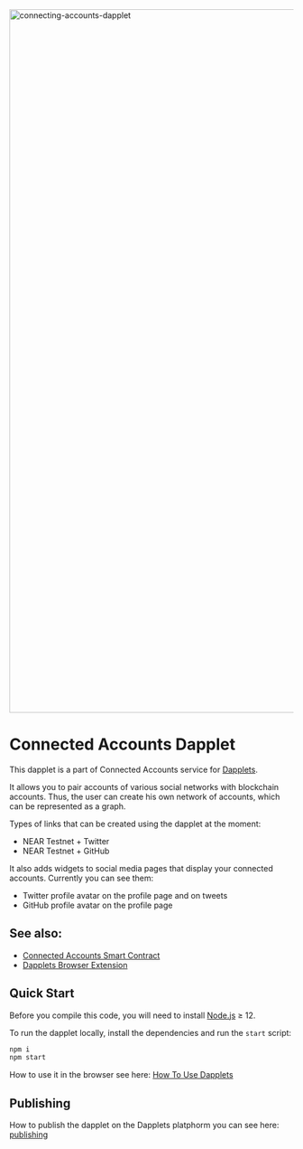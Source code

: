 <img width="1245" alt="connecting-accounts-dapplet" src="https://user-images.githubusercontent.com/43613968/225055074-ed48e91f-9bb6-4a69-a369-c5354c837b00.png">

# Connected Accounts Dapplet

This dapplet is a part of Connected Accounts service for [Dapplets].

It allows you to pair accounts of various social networks with blockchain accounts. Thus, the user can create his own network of accounts, which can be represented as a graph.

Types of links that can be created using the dapplet at the moment:

-   NEAR Testnet + Twitter
-   NEAR Testnet + GitHub

It also adds widgets to social media pages that display your connected accounts. Currently you can see them:

-   Twitter profile avatar on the profile page and on tweets
-   GitHub profile avatar on the profile page

## See also:

-   [Connected Accounts Smart Contract]
-   [Dapplets Browser Extension]

## Quick Start

Before you compile this code, you will need to install [Node.js] ≥ 12.

To run the dapplet locally, install the dependencies and run the `start` script:

```bash
npm i
npm start
```

How to use it in the browser see here: [How To Use Dapplets]

## Publishing

How to publish the dapplet on the Dapplets platphorm you can see here: [publishing]

[node.js]: https://nodejs.org/en/download/package-manager/
[connected accounts smart contract]: https://github.com/dapplets/connected-accounts-assembly
[dapplets browser extension]: https://github.com/dapplets/dapplet-extension
[publishing]: https://docs.dapplets.org/docs/publishing
[how to use dapplets]: https://docs.dapplets.org/docs/how-to-use-dapplets
[dapplets]: https://dapplets.org/
